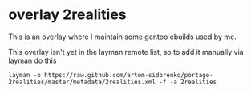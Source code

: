 # overlay 2realities

This is an overlay where I maintain some gentoo ebuilds used by me.

This overlay isn't yet in the layman remote list, so to add it manually via layman do this

    layman -o https://raw.github.com/artem-sidorenko/portage-2realities/master/metadata/2realities.xml -f -a 2realities

